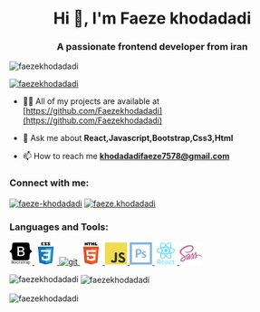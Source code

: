 <h1 align="center">Hi 👋, I'm Faeze khodadadi</h1>
<h3 align="center">A passionate frontend developer from iran</h3>

<p align="left"> <img src="https://komarev.com/ghpvc/?username=faezekhodadadi&label=Profile%20views&color=0e75b6&style=flat" alt="faezekhodadadi" /> </p>

<p align="left"> <a href="https://github.com/ryo-ma/github-profile-trophy"><img src="https://github-profile-trophy.vercel.app/?username=faezekhodadadi" alt="faezekhodadadi" /></a> </p>

- 👨‍💻 All of my projects are available at [https://github.com/Faezekhodadadi](https://github.com/Faezekhodadadi)

- 💬 Ask me about **React,Javascript,Bootstrap,Css3,Html**

- 📫 How to reach me **khodadadifaeze7578@gmail.com**

<h3 align="left">Connect with me:</h3>
<p align="left">
<a href="https://linkedin.com/in/faeze-khodadadi" target="blank"><img align="center" src="https://raw.githubusercontent.com/rahuldkjain/github-profile-readme-generator/master/src/images/icons/Social/linked-in-alt.svg" alt="faeze-khodadadi" height="30" width="40" /></a>
<a href="https://instagram.com/faeze.khodadadi" target="blank"><img align="center" src="https://raw.githubusercontent.com/rahuldkjain/github-profile-readme-generator/master/src/images/icons/Social/instagram.svg" alt="faeze.khodadadi" height="30" width="40" /></a>
</p>

<h3 align="left">Languages and Tools:</h3>
<p align="left"> <a href="https://getbootstrap.com" target="_blank" rel="noreferrer"> <img src="https://raw.githubusercontent.com/devicons/devicon/master/icons/bootstrap/bootstrap-plain-wordmark.svg" alt="bootstrap" width="40" height="40"/> </a> <a href="https://www.w3schools.com/css/" target="_blank" rel="noreferrer"> <img src="https://raw.githubusercontent.com/devicons/devicon/master/icons/css3/css3-original-wordmark.svg" alt="css3" width="40" height="40"/> </a> <a href="https://git-scm.com/" target="_blank" rel="noreferrer"> <img src="https://www.vectorlogo.zone/logos/git-scm/git-scm-icon.svg" alt="git" width="40" height="40"/> </a> <a href="https://www.w3.org/html/" target="_blank" rel="noreferrer"> <img src="https://raw.githubusercontent.com/devicons/devicon/master/icons/html5/html5-original-wordmark.svg" alt="html5" width="40" height="40"/> </a> <a href="https://developer.mozilla.org/en-US/docs/Web/JavaScript" target="_blank" rel="noreferrer"> <img src="https://raw.githubusercontent.com/devicons/devicon/master/icons/javascript/javascript-original.svg" alt="javascript" width="40" height="40"/> </a> <a href="https://www.photoshop.com/en" target="_blank" rel="noreferrer"> <img src="https://raw.githubusercontent.com/devicons/devicon/master/icons/photoshop/photoshop-line.svg" alt="photoshop" width="40" height="40"/> </a> <a href="https://reactjs.org/" target="_blank" rel="noreferrer"> <img src="https://raw.githubusercontent.com/devicons/devicon/master/icons/react/react-original-wordmark.svg" alt="react" width="40" height="40"/> </a> <a href="https://sass-lang.com" target="_blank" rel="noreferrer"> <img src="https://raw.githubusercontent.com/devicons/devicon/master/icons/sass/sass-original.svg" alt="sass" width="40" height="40"/> </a> </p>

<p><img align="left" src="https://github-readme-stats.vercel.app/api/top-langs?username=faezekhodadadi&show_icons=true&locale=en&layout=compact" alt="faezekhodadadi" /></p>

<p>&nbsp;<img align="center" src="https://github-readme-stats.vercel.app/api?username=faezekhodadadi&show_icons=true&locale=en" alt="faezekhodadadi" /></p>

<p><img align="center" src="https://github-readme-streak-stats.herokuapp.com/?user=faezekhodadadi&" alt="faezekhodadadi" /></p>
